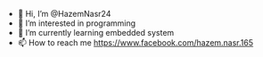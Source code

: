 - 👋 Hi, I’m @HazemNasr24
- 👀 I’m interested in programming
- 🌱 I’m currently learning embedded system
- 📫 How to reach me https://www.facebook.com/hazem.nasr.165

<!---
HazemNasr24/HazemNasr24 is a ✨ special ✨ repository because its `README.md` (this file) appears on your GitHub profile.
You can click the Preview link to take a look at your changes.
--->
